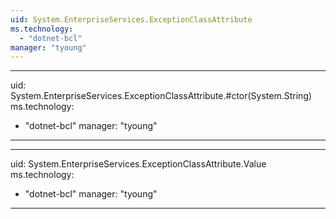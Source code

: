 ```yaml
---
uid: System.EnterpriseServices.ExceptionClassAttribute
ms.technology: 
  - "dotnet-bcl"
manager: "tyoung"
---
```


---
uid: System.EnterpriseServices.ExceptionClassAttribute.#ctor(System.String)
ms.technology: 
  - "dotnet-bcl"
manager: "tyoung"
---

---
uid: System.EnterpriseServices.ExceptionClassAttribute.Value
ms.technology: 
  - "dotnet-bcl"
manager: "tyoung"
---
